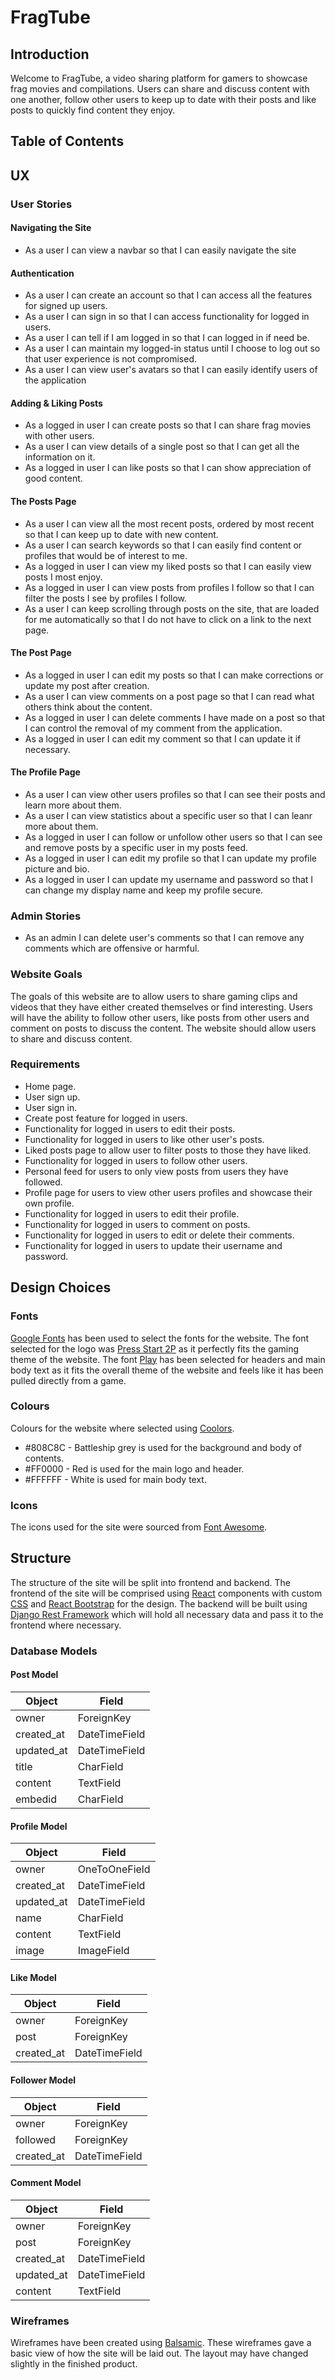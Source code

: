 # FragTube

## Introduction

Welcome to FragTube, a video sharing platform for gamers to showcase frag movies and compilations. Users can share and discuss content with one another, follow other users to keep up to date with their posts and like posts to quickly find content they enjoy.

## Table of Contents

## UX

### User Stories

#### Navigating the Site
* As a user I can view a navbar so that I can easily navigate the site

#### Authentication
* As a user I can create an account so that I can access all the features for signed up users.
* As a user I can sign in so that I can access functionality for logged in users.
* As a user I can tell if I am logged in so that I can logged in if need be.
* As a user I can maintain my logged-in status until I choose to log out so that user experience is not compromised.
* As a user I can view user's avatars so that I can easily identify users of the application

#### Adding & Liking Posts
* As a logged in user I can create posts so that I can share frag movies with other users.
* As a user I can view details of a single post so that I can get all the information on it.
* As a logged in user I can like posts so that I can show appreciation of good content.

#### The Posts Page
* As a user I can view all the most recent posts, ordered by most recent so that I can keep up to date with new content.
*  As a user I can search keywords so that I can easily find content or profiles that would be of interest to me.
* As a logged in user I can view my liked posts so that I can easily view posts I most enjoy.
* As a logged in user I can view posts from profiles I follow so that I can filter the posts I see by profiles I follow.
* As a user I can keep scrolling through posts on the site, that are loaded for me automatically so that I do not have to click on a link to the next page.

#### The Post Page
* As a logged in user I can edit my posts so that I can make corrections or update my post after creation.
* As a user I can view comments on a post page so that I can read what others think about the content.
* As a logged in user I can delete comments I have made on a post so that I can control the removal of my comment from the application.
* As a logged in user I can edit my comment so that I can update it if necessary.

#### The Profile Page
* As a user I can view other users profiles so that I can see their posts and learn more about them.
* As a user I can view statistics about a specific user so that I can leanr more about them.
* As a logged in user I can follow or unfollow other users so that I can see and remove posts by a specific user in my posts feed.
* As a logged in user I can edit my profile so that I can update my profile picture and bio.
* As a logged in user I can update my username and password so that I can change my display name and keep my profile secure.

### Admin Stories
* As an admin I can delete user's comments so that I can remove any comments which are offensive or harmful.

### Website Goals

The goals of this website are to allow users to share gaming clips and videos that they have either created themselves or find interesting. Users will have the ability to follow other users, like posts from other users and comment on posts to discuss the content. The website should allow users to share and discuss content.

### Requirements
* Home page.
* User sign up.
* User sign in.
* Create post feature for logged in users.
* Functionality for logged in users to edit their posts.
* Functionality for logged in users to like other user's posts.
* Liked posts page to allow user to filter posts to those they have liked.
* Functionality for logged in users to follow other users.
* Personal feed for users to only view posts from users they have followed.
* Profile page for users to view other users profiles and showcase their own profile.
* Functionality for logged in users to edit their profile.
* Functionality for logged in users to comment on posts.
* Functionality for logged in users to edit or delete their comments.
* Functionality for logged in users to update their username and password.

## Design Choices

### Fonts

[Google Fonts](https://fonts.google.com/ "Google Fonts") has been used to select the fonts for the website. The font selected for the logo was [Press Start 2P](https://fonts.google.com/specimen/Press+Start+2P) as it perfectly fits the gaming theme of the website. The font [Play](https://fonts.google.com/specimen/Play) has been selected for headers and main body text as it fits the overall theme of the website and feels like it has been pulled directly from a game.

### Colours
Colours for the website where selected using [Coolors](http://coolors.co "Coolors").

* #808C8C - Battleship grey is used for the background and body of contents.
* #FF0000 - Red is used for the main logo and header.
* #FFFFFF - White is used for main body text.

### Icons

The icons used for the site were sourced from [Font Awesome](https://fontawesome.com/ "Font Awesome").

## Structure

The structure of the site will be split into frontend and backend. The frontend of the site will be comprised using [React](https://react.dev/) components with custom [CSS](https://en.wikipedia.org/wiki/CSS) and [React Bootstrap](https://react-bootstrap.netlify.app/) for the design. The backend will be built using [Django Rest Framework](https://www.django-rest-framework.org/) which will hold all necessary data and pass it to the frontend where necessary.

### Database Models

#### Post Model

| Object     | Field         |
|------------|---------------|
| owner      | ForeignKey    |
| created_at | DateTimeField |
| updated_at | DateTimeField |
| title      | CharField     |
| content    | TextField     |
| embedid    | CharField     |

#### Profile Model

| Object     | Field         |
|------------|---------------|
| owner      | OneToOneField |
| created_at | DateTimeField |
| updated_at | DateTimeField |
| name       | CharField     |
| content    | TextField     |
| image      | ImageField    |

#### Like Model

| Object     | Field         |
|------------|---------------|
| owner      | ForeignKey    |
| post       | ForeignKey    |
| created_at | DateTimeField |

#### Follower Model

| Object     | Field         |
|------------|---------------|
| owner      | ForeignKey    |
| followed   | ForeignKey    |
| created_at | DateTimeField |

#### Comment Model

| Object     | Field         |
|------------|---------------|
| owner      | ForeignKey    |
| post       | ForeignKey    |
| created_at | DateTimeField |
| updated_at | DateTimeField |
| content    | TextField     |


### Wireframes

Wireframes have been created using [Balsamic](https://balsamiq.com "Balsamic"). These wireframes gave a basic view of how the site will be laid out. The layout may have changed slightly in the finished product.





